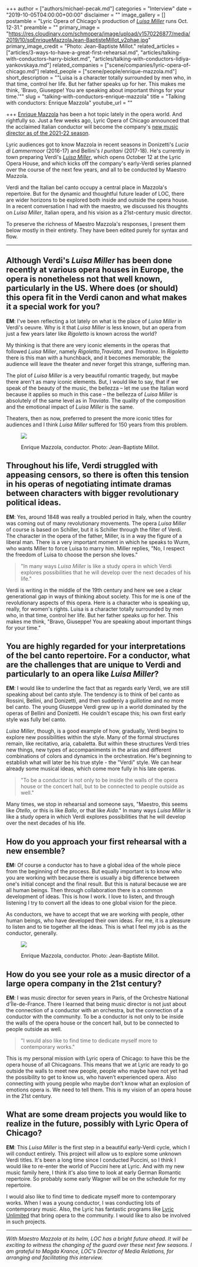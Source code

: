 +++
author = ["authors/michael-pecak.md"]
categories = "Interview"
date = "2019-10-05T04:00:00+00:00"
disclaimer = ""
image_gallery = []
postamble = "Lyric Opera of Chicago's production of [_Luisa Miller_](https://www.lyricopera.org/productions/2019-20/luisa-miller/) runs Oct. 12-31."
preamble = ""
primary_image = "https://res.cloudinary.com/schmopera/image/upload/v1570226877/media/2019/10/sqEnriqueMazzolaJean-BaptisteMillot_v2phae.jpg"
primary_image_credit = "Photo: Jean-Baptiste Millot."
related_articles = ["articles/3-ways-to-have-a-great-first-rehearsal.md", "articles/talking-with-conductors-harry-bicket.md", "articles/talking-with-conductors-lidiya-yankovskaya.md"]
related_companies = ["scene/companies/lyric-opera-of-chicago.md"]
related_people = ["scene/people/enrique-mazzola.md"]
short_description = "\"Luisa is a character totally surrounded by men who, in that time, control her life. But her father speaks up for her. This makes me think, 'Bravo, Giuseppe! You are speaking about important things for your time.'\""
slug = "talking-with-conductors-enrique-mazzola"
title = "Talking with conductors: Enrique Mazzola"
youtube_url = ""

+++
[Enrique Mazzola](/scene/people/enrique-mazzola/) has been a hot topic lately in the opera world. And rightfully so. Just a few weeks ago, Lyric Opera of Chicago announced that the acclaimed Italian conductor will become the company's [new music director as of the 2021-22 season](https://www.lyricopera.org/about-lyric-opera/leadership/announcement/).

Lyric audiences got to know Mazzola in recent seasons in Donizetti's _Lucia di Lammermoor_ (2016-17) and Bellini's _I puritani_ (2017-18). He's currently in town preparing Verdi's [_Luisa Miller_](https://www.lyricopera.org/productions/2019-20/luisa-miller/), which opens October 12 at the Lyric Opera House, and which kicks off the company's early-Verdi series planned over the course of the next few years, and all to be conducted by Maestro Mazzola.

Verdi and the Italian bel canto occupy a central place in Mazzola's repertoire. But for the dynamic and thoughtful future leader of LOC, there are wider horizons to be explored both inside and outside the opera house. In a recent conversation I had with the maestro, we discussed his thoughts on _Luisa Miller_, Italian opera, and his vision as a 21st-century music director.

To preserve the richness of Maestro Mazzola's responses, I present them below mostly in their entirety. They have been edited purely for syntax and flow.

***

## Although Verdi's _Luisa Miller_ has been done recently at various opera houses in Europe, the opera is nonetheless not that well known, particularly in the US. Where does (or should) this opera fit in the Verdi canon and what makes it a special work for you?

**EM**: I've been reflecting a lot lately on what is the place of _Luisa Miller_ in Verdi's oeuvre. Why is it that _Luisa Miller_ is less known, but an opera from just a few years later like _Rigoletto_ is known across the world? 

My thinking is that there are very iconic elements in the operas that followed _Luisa Miller_, namely _Rigoletto_,_Traviata_, and _Trovatore_. In _Rigoletto_ there is this man with a hunchback, and it becomes memorable; the audience will leave the theater and never forget this strange, suffering man. 

The plot of _Luisa Miller_ is a very beautiful romantic tragedy, but maybe there aren't as many iconic elements. But, I would like to say, that if we speak of the beauty of the music, the bellezza – let me use the Italian word because it applies so much in this case – the bellezza of _Luisa Miller_ is absolutely of the same level as in _Traviata_. The quality of the composition and the emotional impact of _Luisa Miller_ is the same. 

Theaters, then as now, preferred to present the more iconic titles for audiences and I think _Luisa Miller_ suffered for 150 years from this problem.

<figure data-type="image">

![](https://res.cloudinary.com/schmopera/image/upload/v1570227044/media/2019/10/Mazzola4-Jean-BaptisteMillot_iprwjo.jpg)

<figcaption>Enrique Mazzola, conductor. Photo: Jean-Baptiste Millot.</figcaption>

</figure>

## Throughout his life, Verdi struggled with appeasing censors, so there is often this tension in his operas of negotiating intimate dramas between characters with bigger revolutionary political ideas.

**EM**: Yes, around 1848 was really a troubled period in Italy, when the country was coming out of many revolutionary movements. The opera _Luisa Miller_ of course is based on Schiller, but it is Schiller through the filter of Verdi. The character in the opera of the father, Miller, is in a way the figure of a liberal man. There is a very important moment in which he speaks to Wurm, who wants Miller to force Luisa to marry him. Miller replies, "No, I respect the freedom of Luisa to choose the person she loves."

> "In many ways _Luisa Miller_ is like a study opera in which Verdi explores possibilities that he will develop over the next decades of his life."

Verdi is writing in the middle of the 19th century and here we see a clear generational gap in ways of thinking about society. This for me is one of the revolutionary aspects of this opera. Here is a character who is speaking up, really, for women's rights. Luisa is a character totally surrounded by men who, in that time, control her life. But her father speaks up for her. This makes me think, "Bravo, Giuseppe! You are speaking about important things for your time."

## You are highly regarded for your interpretations of the bel canto repertoire. For a conductor, what are the challenges that are unique to Verdi and particularly to an opera like _Luisa Miller_?

**EM**: I would like to underline the fact that as regards early Verdi, we are still speaking about bel canto style. The tendency is to think of bel canto as Rossini, Bellini, and Donizetti, and then suddenly a guillotine and no more bel canto. The young Giuseppe Verdi grew up in a world dominated by the operas of Bellini and Donizetti. He couldn't escape this; his own first early style was fully bel canto.

_Luisa Miller_, though, is a good example of how, gradually, Verdi begins to explore new possibilities within the style. Many of the formal structures remain, like recitativo, aria, cabaletta. But within these structures Verdi tries new things, new types of accompaniments in the arias and different combinations of colors and dynamics in the orchestration. He's beginning to establish what will later be his true style - the "Verdi" style. We can hear already some musical ideas, which come more fully in his late operas. 

> "To be a conductor is not only to be inside the walls of the opera house or the concert hall, but to be connected to people outside as well."

Many times, we stop in rehearsal and someone says, "Maestro, this seems like _Otello_, or this is like _Ballo_, or that like _Aida_." In many ways _Luisa Miller_ is like a study opera in which Verdi explores possibilities that he will develop over the next decades of his life.

## How do you approach your first rehearsal with a new ensemble?

**EM:** Of course a conductor has to have a global idea of the whole piece from the beginning of the process. But equally important is to know who you are working with because there is usually a big difference between one's initial concept and the final result. But this is natural because we are all human beings. Then through collaboration there is a common development of ideas. This is how I work. I love to listen, and through listening I try to convert all the ideas to one global vision for the piece.

As conductors, we have to accept that we are working with people, other human beings, who have developed their own ideas. For me, it is a pleasure to listen and to tie together all the ideas. This is what I feel my job is as the conductor, generally.

<figure data-type="image">

![](https://res.cloudinary.com/schmopera/image/upload/v1570227012/media/2019/10/Mazzola3Jean-BaptisteMillot_jcnpan.jpg)

<figcaption>Enrique Mazzola, conductor. Photo: Jean-Baptiste Millot.</figcaption>

</figure>

## How do you see your role as a music director of a large opera company in the 21st century?

**EM**: I was music director for seven years in Paris, of the Orchestre National d'Île-de-France. There I learned that being music director is not just about the connection of a conductor with an orchestra, but the connection of a conductor with the community. To be a conductor is not only to be inside the walls of the opera house or the concert hall, but to be connected to people outside as well.

> "I would also like to find time to dedicate myself more to contemporary works."

This is my personal mission with Lyric opera of Chicago: to have this be the opera house of all Chicagoans. This means that we at Lyric are ready to go outside the walls to meet new people, people who maybe have not yet had the possibility to get to know us, who haven’t experienced opera. Also connecting with young people who maybe don't know what an explosion of emotions opera is. We need to tell them. This is my vision of an opera house in the 21st century.

## What are some dream projects you would like to realize in the future, possibly with Lyric Opera of Chicago?

**EM**: This _Luisa Miller_ is the first step in a beautiful early-Verdi cycle, which I will conduct entirely. This project will allow us to explore some unknown Verdi titles. It's been a long time since I conducted Puccini, so I think I would like to re-enter the world of Puccini here at Lyric. And with my new music family here, I think it's also time to look at early German Romantic repertoire. So probably some early Wagner will be on the schedule for my repertoire.

I would also like to find time to dedicate myself more to contemporary works. When I was a young conductor, I was conducting lots of contemporary music. Also, the Lyric has fantastic programs like [Lyric Unlimited](/the-positive-impact-of-community-created-performances/) that bring opera to the community. I would like to also be involved in such projects.

***

_With Maestro Mazzola at its helm, LOC has a bright future ahead. It will be exciting to witness the changing of the guard over these next few seasons. I am grateful to Magda Krance, LOC's Director of Media Relations, for arranging and facilitating this interview._